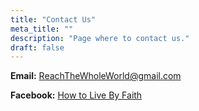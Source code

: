 ```yaml
---
title: "Contact Us"
meta_title: ""
description: "Page where to contact us."
draft: false
---
```


**Email:**  ReachTheWholeWorld@gmail.com

**Facebook:**  [How to Live By Faith][1]

[1]: https://www.facebook.com/HowToLiveByFaith/